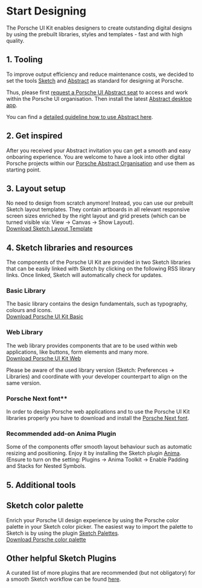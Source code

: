 # Start Designing

The Porsche UI Kit enables designers to create outstanding digital designs by using the prebuilt libraries, styles and templates - fast and with high quality. 

## 1. Tooling
To improve output efficiency and reduce maintenance costs, we decided to set the tools [Sketch](https://www.sketch.com/) and [Abstract](https://www.goabstract.com/) as standard for designing at Porsche. 

Thus, please first [request a Porsche UI Abstract seat](http://eepurl.com/gnOIXD) to access and work within the Porsche UI organisation. Then install the latest [Abstract desktop app](https://app.goabstract.com/). 

You can find a [detailed guideline how to use Abstract here](#/web/getting-started/design-workflow).

## 2. Get inspired 
After you received your Abstract invitation you can get a smooth and easy onboaring experience. You are welcome to have a look into other digital Porsche projects within our [Porsche Abstract Organisation](https://app.abstract.com/organizations/bc37bb03-3469-4b15-99a2-60dbec187bce/projects) and use them as starting point.

## 3. Layout setup
No need to design from scratch anymore! Instead, you can use our prebuilt Sketch layout templates. They contain artboards in all relevant responsive screen sizes enriched by the right layout and grid presets (which can be turned visible via: View → Canvas → Show Layout).  
[Download Sketch Layout Template](http://ui.porsche.com/latest/porsche-ui-kit-layout-template.sketch)

## 4. Sketch libraries and resources
The components of the Porsche UI Kit are provided in two Sketch libraries that can be easily linked with Sketch by clicking on the following RSS library links. Once linked, Sketch will automatically check for updates. 

### Basic Library 
The basic library contains the design fundamentals, such as typography, colours and icons.  
[Download Porsche UI Kit Basic](sketch://add-library?url=https%3A%2F%2Fui.porsche.com%2Fporsche-ui-kit-basic.sketch.xml) 

### Web Library
The web library provides components that are to be used within web applications, like buttons, form elements and many more.  
[Download Porsche UI Kit Web](sketch://add-library?url=https%3A%2F%2Fui.porsche.com%2Fporsche-ui-kit-web.sketch.xml)

Please be aware of the used library version (Sketch: Preferences → Libraries) and coordinate with your developer counterpart to align on the same version.

### Porsche Next font**
In order to design Porsche web applications and to use the Porsche UI Kit libraries properly you have to download and install the [Porsche Next font](http://cdn.ui.porsche.com/porsche-ui-kit/font/v1/Porsche_Next_Desktop_OTF_Lat-Gr-Cyr.zip). 

### Recommended add-on Anima Plugin
Some of the components offer smooth layout behaviour such as automatic resizing and positioning. Enjoy it by installing the Sketch plugin [Anima](https://animaapp.s3.amazonaws.com/sketchplugin/toolkit/AnimaToolkitPlugin.zip). (Ensure to turn on the setting: Plugins → Anima Toolkit → Enable Padding and Stacks for Nested Symbols.   

## 5. Additional tools

## Sketch color palette
Enrich your Porsche UI design experience by using the Porsche color palette in your Sketch color picker. The easiest way to import the palette to Sketch is by using the plugin [Sketch Palettes](https://github.com/andrewfiorillo/sketch-palettes).  
[Download Porsche color palette](https://ui.porsche.com/latest/porsche-ui-kit-colors.sketchpalette)

## Other helpful Sketch Plugins
A curated list of more plugins that are recommended (but not obligatory) for a smooth Sketch workflow can be found [here](#/web/getting-started/sketch-plugins).